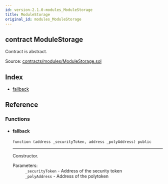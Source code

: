 ```yaml
---
id: version-2.1.0-modules_ModuleStorage
title: ModuleStorage
original_id: modules_ModuleStorage
---
```


<div class="contract-doc"><div class="contract"><h2 class="contract-header"><span class="contract-kind">contract</span> ModuleStorage</h2><p class="description">Contract is abstract.</p><div class="source">Source: <a href="https://github.com/PolymathNetwork/polymath-core/blob/v2.1.0/contracts/modules/ModuleStorage.sol" target="_blank">contracts/modules/ModuleStorage.sol</a></div></div><div class="index"><h2>Index</h2><ul><li><a href="modules_ModuleStorage.html#">fallback</a></li></ul></div><div class="reference"><h2>Reference</h2><div class="functions"><h3>Functions</h3><ul><li><div class="item function"><span id="fallback" class="anchor-marker"></span><h4 class="name">fallback</h4><div class="body"><code class="signature">function <strong></strong><span>(address _securityToken, address _polyAddress) </span><span>public </span></code><hr/><div class="description"><p>Constructor.</p></div><dl><dt><span class="label-parameters">Parameters:</span></dt><dd><div><code>_securityToken</code> - Address of the security token</div><div><code>_polyAddress</code> - Address of the polytoken</div></dd></dl></div></div></li></ul></div></div></div>
